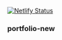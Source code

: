 [![Netlify Status](https://api.netlify.com/api/v1/badges/ae0ebb09-cbb4-43c3-8c42-08dd24cca15f/deploy-status)](https://app.netlify.com/sites/m3rashid/deploys)

### portfolio-new
